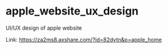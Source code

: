 # apple_website_ux_design
UI/UX design of apple website

Link: https://za2ms8.axshare.com/?id=82dytn&p=apple_home
